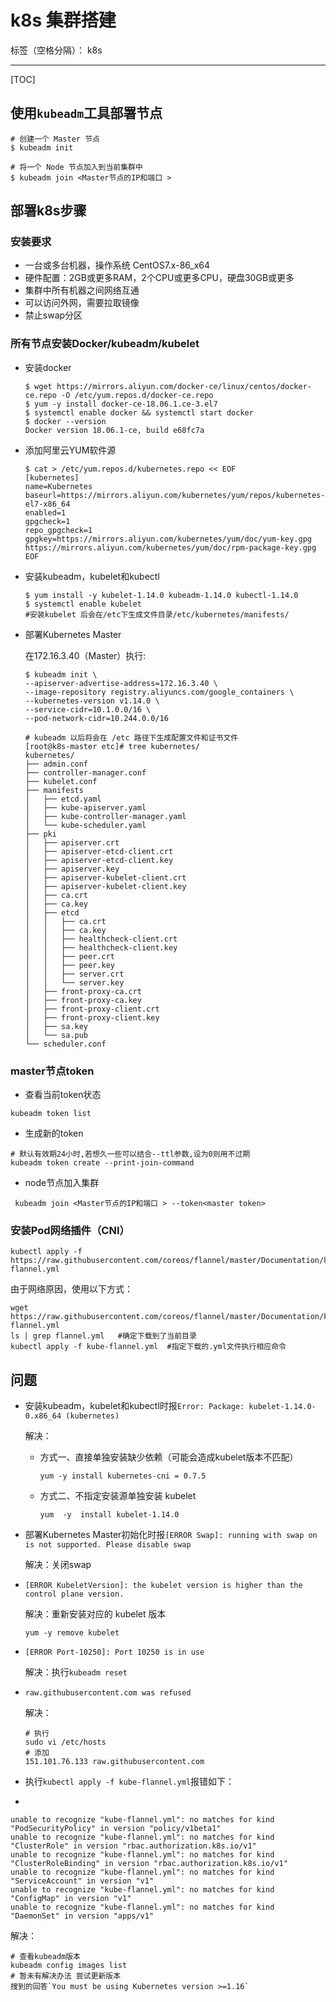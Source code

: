 ﻿# k8s 集群搭建

标签（空格分隔）： k8s

---

[TOC]

## 使用`kubeadm`工具部署节点

```
# 创建一个 Master 节点
$ kubeadm init

# 将一个 Node 节点加入到当前集群中
$ kubeadm join <Master节点的IP和端口 >
```

## 部署k8s步骤

### 安装要求

- 一台或多台机器，操作系统 CentOS7.x-86_x64
- 硬件配置：2GB或更多RAM，2个CPU或更多CPU，硬盘30GB或更多
- 集群中所有机器之间网络互通
- 可以访问外网，需要拉取镜像
- 禁止swap分区

### 所有节点安装Docker/kubeadm/kubelet

- 安装docker

    ```
    $ wget https://mirrors.aliyun.com/docker-ce/linux/centos/docker-ce.repo -O /etc/yum.repos.d/docker-ce.repo
    $ yum -y install docker-ce-18.06.1.ce-3.el7
    $ systemctl enable docker && systemctl start docker
    $ docker --version
    Docker version 18.06.1-ce, build e68fc7a
    ```

- 添加阿里云YUM软件源

    ```
    $ cat > /etc/yum.repos.d/kubernetes.repo << EOF
    [kubernetes]
    name=Kubernetes
    baseurl=https://mirrors.aliyun.com/kubernetes/yum/repos/kubernetes-el7-x86_64
    enabled=1
    gpgcheck=1
    repo_gpgcheck=1
    gpgkey=https://mirrors.aliyun.com/kubernetes/yum/doc/yum-key.gpg https://mirrors.aliyun.com/kubernetes/yum/doc/rpm-package-key.gpg
    EOF
    ```

- 安装kubeadm，kubelet和kubectl

    ```
    $ yum install -y kubelet-1.14.0 kubeadm-1.14.0 kubectl-1.14.0
    $ systemctl enable kubelet
    #安装kubelet 后会在/etc下生成文件目录/etc/kubernetes/manifests/
    ```

- 部署Kubernetes Master

    在172.16.3.40（Master）执行:

    ```
    $ kubeadm init \
  --apiserver-advertise-address=172.16.3.40 \
  --image-repository registry.aliyuncs.com/google_containers \
  --kubernetes-version v1.14.0 \
  --service-cidr=10.1.0.0/16 \
  --pod-network-cidr=10.244.0.0/16

  # kubeadm 以后将会在 /etc 路径下生成配置文件和证书文件
  [root@k8s-master etc]# tree kubernetes/
    kubernetes/
    ├── admin.conf
    ├── controller-manager.conf
    ├── kubelet.conf
    ├── manifests
    │   ├── etcd.yaml
    │   ├── kube-apiserver.yaml
    │   ├── kube-controller-manager.yaml
    │   └── kube-scheduler.yaml
    ├── pki
    │   ├── apiserver.crt
    │   ├── apiserver-etcd-client.crt
    │   ├── apiserver-etcd-client.key
    │   ├── apiserver.key
    │   ├── apiserver-kubelet-client.crt
    │   ├── apiserver-kubelet-client.key
    │   ├── ca.crt
    │   ├── ca.key
    │   ├── etcd
    │   │   ├── ca.crt
    │   │   ├── ca.key
    │   │   ├── healthcheck-client.crt
    │   │   ├── healthcheck-client.key
    │   │   ├── peer.crt
    │   │   ├── peer.key
    │   │   ├── server.crt
    │   │   └── server.key
    │   ├── front-proxy-ca.crt
    │   ├── front-proxy-ca.key
    │   ├── front-proxy-client.crt
    │   ├── front-proxy-client.key
    │   ├── sa.key
    │   └── sa.pub
    └── scheduler.conf
    ```

### master节点token

- 查看当前token状态

```
kubeadm token list
```

- 生成新的token

```
# 默认有效期24小时,若想久一些可以结合--ttl参数,设为0则用不过期
kubeadm token create --print-join-command
```

- node节点加入集群

```
 kubeadm join <Master节点的IP和端口 > --token<master token>
```

### 安装Pod网络插件（CNI）

```
kubectl apply -f https://raw.githubusercontent.com/coreos/flannel/master/Documentation/kube-flannel.yml
```

由于网络原因，使用以下方式：

```
wget https://raw.githubusercontent.com/coreos/flannel/master/Documentation/kube-flannel.yml
ls | grep flannel.yml   #确定下载到了当前目录
kubectl apply -f kube-flannel.yml  #指定下载的.yml文件执行相应命令
```

## 问题

- 安装kubeadm，kubelet和kubectl时报`Error: Package: kubelet-1.14.0-0.x86_64 (kubernetes)`

    解决：
  - 方式一、直接单独安装缺少依赖（可能会造成kubelet版本不匹配）

    ```
    yum -y install kubernetes-cni = 0.7.5
    ```

  - 方式二、不指定安装源单独安装 kubelet

    ```
    yum  -y  install kubelet-1.14.0
    ```

- 部署Kubernetes Master初始化时报`[ERROR Swap]: running with swap on is not supported. Please disable swap`

    解决：关闭swap

- `[ERROR KubeletVersion]: the kubelet version is higher than the control plane version.`

    解决：重新安装对应的 kubelet 版本

    ```
    yum -y remove kubelet
    ```
  
- `[ERROR Port-10250]: Port 10250 is in use`

    解决：执行`kubeadm reset`

- `raw.githubusercontent.com was refused`

    解决：

    ```
    # 执行
    sudo vi /etc/hosts
    # 添加
    151.101.76.133 raw.githubusercontent.com
    ```

- 执行`kubectl apply -f kube-flannel.yml`报错如下：

-

```
unable to recognize "kube-flannel.yml": no matches for kind "PodSecurityPolicy" in version "policy/v1beta1"
unable to recognize "kube-flannel.yml": no matches for kind "ClusterRole" in version "rbac.authorization.k8s.io/v1"
unable to recognize "kube-flannel.yml": no matches for kind "ClusterRoleBinding" in version "rbac.authorization.k8s.io/v1"
unable to recognize "kube-flannel.yml": no matches for kind "ServiceAccount" in version "v1"
unable to recognize "kube-flannel.yml": no matches for kind "ConfigMap" in version "v1"
unable to recognize "kube-flannel.yml": no matches for kind "DaemonSet" in version "apps/v1"
```

解决：

```
# 查看kubeadm版本
kubeadm config images list
# 暂未有解决办法 尝试更新版本
搜到的回答`You must be using Kubernetes version >=1.16`
```
